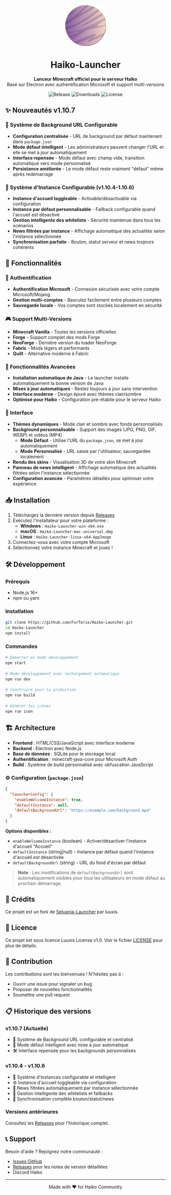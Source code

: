 <p align="center"><img src="../src/assets/images/icon.png" alt="icon-launcher" width="128"></p>

<h1 align="center">Haiko-Launcher</h1>

<p align="center">
  <strong>Lanceur Minecraft officiel pour le serveur Haiko</strong><br>
  Basé sur Electron avec authentification Microsoft et support multi-versions
</p>

<p align="center">
  <img src="https://img.shields.io/github/release/FurTorie/Haiko-Launcher.svg" alt="Release">
  <img src="https://img.shields.io/github/downloads/FurTorie/Haiko-Launcher/total.svg" alt="Downloads">
  <img src="https://img.shields.io/github/license/FurTorie/Haiko-Launcher.svg" alt="License">
</p>

## ✨ Nouveautés v1.10.7

### 🎨 Système de Background URL Configurable
- **Configuration centralisée** - URL de background par défaut maintenant dans `package.json`
- **Mode défaut intelligent** - Les administrateurs peuvent changer l'URL et elle se met à jour automatiquement
- **Interface repensée** - Mode défaut avec champ vide, transition automatique vers mode personnalisé
- **Persistance améliorée** - Le mode défaut reste vraiment "défaut" même après redémarrage

### 🔧 Système d'Instance Configurable (v1.10.4-1.10.6)
- **Instance d'accueil toggleable** - Activable/désactivable via configuration
- **Instance par défaut personnalisable** - Fallback configurable quand l'accueil est désactivé
- **Gestion intelligente des whitelists** - Sécurité maintenue dans tous les scénarios
- **News filtrées par instance** - Affichage automatique des actualités selon l'instance sélectionnée
- **Synchronisation parfaite** - Bouton, statut serveur et news toujours cohérents

## 🚀 Fonctionnalités

### 🔐 Authentification
- **Authentification Microsoft** - Connexion sécurisée avec votre compte Microsoft/Mojang
- **Gestion multi-comptes** - Basculez facilement entre plusieurs comptes
- **Sauvegarde locale** - Vos comptes sont stockés localement en sécurité

### 🎮 Support Multi-Versions
- **Minecraft Vanilla** - Toutes les versions officielles
- **Forge** - Support complet des mods Forge
- **NeoForge** - Dernière version du loader NeoForge
- **Fabric** - Mods légers et performants
- **Quilt** - Alternative moderne à Fabric

### 🚀 Fonctionnalités Avancées
- **Installation automatique de Java** - Le launcher installe automatiquement la bonne version de Java
- **Mises à jour automatiques** - Restez toujours à jour sans intervention
- **Interface moderne** - Design épuré avec thèmes clair/sombre
- **Optimisé pour Haiko** - Configuration pré-établie pour le serveur Haiko

### 🎨 Interface
- **Thèmes dynamiques** - Mode clair et sombre avec fonds personnalisés
- **Background personnalisable** - Support des images (JPG, PNG, GIF, WEBP) et vidéos (MP4)
  - **Mode Défaut** - Utilise l'URL du `package.json`, se met à jour automatiquement
  - **Mode Personnalisé** - URL saisie par l'utilisateur, sauvegardée localement
- **Rendu des skins** - Visualisation 3D de votre skin Minecraft
- **Panneau de news intelligent** - Affichage automatique des actualités filtrées selon l'instance sélectionnée
- **Configuration avancée** - Paramètres détaillés pour optimiser votre expérience

## 📥 Installation

1. Téléchargez la dernière version depuis [Releases](https://github.com/FurTorie/Haiko-Launcher/releases)
2. Exécutez l'installateur pour votre plateforme :
   - **Windows** : `Haiko-Launcher-win-x64.exe`
   - **macOS** : `Haiko-Launcher-mac-universal.dmg`
   - **Linux** : `Haiko-Launcher-linux-x64.AppImage`
3. Connectez-vous avec votre compte Microsoft
4. Sélectionnez votre instance Minecraft et jouez !

## 🛠️ Développement

### Prérequis
- Node.js 16+
- npm ou yarn

### Installation
```bash
git clone https://github.com/FurTorie/Haiko-Launcher.git
cd Haiko-Launcher
npm install
```

### Commandes
```bash
# Démarrer en mode développement
npm start

# Mode développement avec rechargement automatique
npm run dev

# Construire pour la production
npm run build

# Générer les icônes
npm run icon
```

## 🏗️ Architecture

- **Frontend** : HTML/CSS/JavaScript avec interface moderne
- **Backend** : Electron avec Node.js
- **Base de données** : SQLite pour le stockage local
- **Authentification** : minecraft-java-core pour Microsoft Auth
- **Build** : Système de build personnalisé avec obfuscation JavaScript

### ⚙️ Configuration (`package.json`)

```json
{
  "launcherConfig": {
    "enableWelcomeInstance": true,
    "defaultInstance": null,
    "defaultBackgroundUrl": "https://example.com/background.mp4"
  }
}
```

**Options disponibles :**
- `enableWelcomeInstance` (boolean) - Activer/désactiver l'instance d'accueil "Accueil"
- `defaultInstance` (string|null) - Instance par défaut quand l'instance d'accueil est désactivée
- `defaultBackgroundUrl` (string) - URL du fond d'écran par défaut

> **Note** : Les modifications de `defaultBackgroundUrl` sont automatiquement visibles pour tous les utilisateurs en mode défaut au prochain démarrage.

## 📝 Crédits

Ce projet est un fork de [Selvania-Launcher](https://github.com/luuxis/Selvania-Launcher) par luuxis.

## 📄 Licence

Ce projet est sous licence Luuxis License v1.0. Voir le fichier [LICENSE](https://github.com/FurTorie/Haiko-Launcher/blob/master/LICENSE.md) pour plus de détails.

## 🤝 Contribution

Les contributions sont les bienvenues ! N'hésitez pas à :
- Ouvrir une issue pour signaler un bug
- Proposer de nouvelles fonctionnalités
- Soumettre une pull request

## 📋 Historique des versions

### v1.10.7 (Actuelle)
- 🎨 Système de Background URL configurable et centralisé
- 🔧 Mode défaut intelligent avec mise à jour automatique
- 🛠️ Interface repensée pour les backgrounds personnalisés

### v1.10.4 - v1.10.6
- 🎯 Système d'instances configurable et intelligent
- ⚙️ Instance d'accueil toggleable via configuration
- 📰 News filtrées automatiquement par instance sélectionnée
- 🔄 Gestion intelligente des whitelists et fallbacks
- 🔄 Synchronisation complète bouton/statut/news

### Versions antérieures
Consultez les [Releases](https://github.com/FurTorie/Haiko-Launcher/releases) pour l'historique complet.

## 📞 Support

Besoin d'aide ? Rejoignez notre communauté :
- [Issues GitHub](https://github.com/FurTorie/Haiko-Launcher/issues)
- [Releases](https://github.com/FurTorie/Haiko-Launcher/releases) pour les notes de version détaillées
- Discord Haiko

---

<p align="center">Made with ❤️ for Haiko Community</p>
